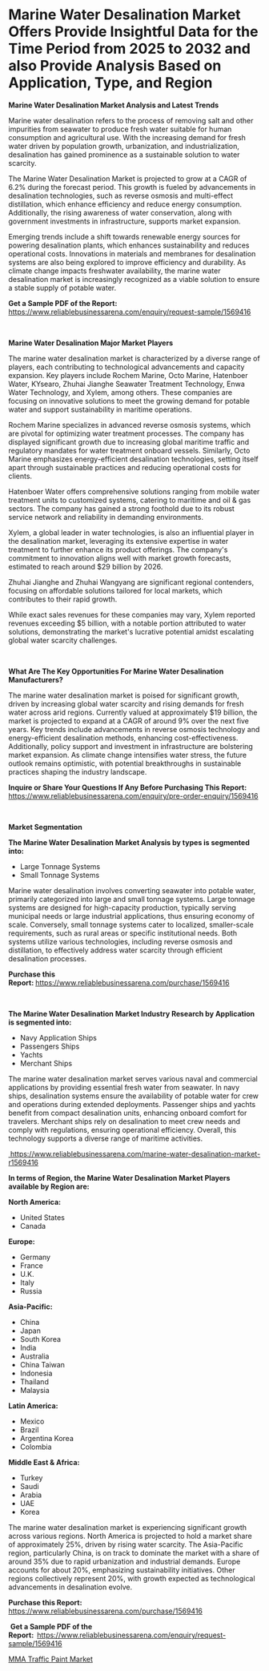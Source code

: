 <p><h1>Marine Water Desalination Market Offers Provide Insightful Data for the Time Period from 2025 to 2032 and also Provide Analysis Based on Application, Type, and Region</h1></p><p><strong>Marine Water Desalination Market Analysis and Latest Trends</strong></p>
<p><p>Marine water desalination refers to the process of removing salt and other impurities from seawater to produce fresh water suitable for human consumption and agricultural use. With the increasing demand for fresh water driven by population growth, urbanization, and industrialization, desalination has gained prominence as a sustainable solution to water scarcity.</p><p>The Marine Water Desalination Market is projected to grow at a CAGR of 6.2% during the forecast period. This growth is fueled by advancements in desalination technologies, such as reverse osmosis and multi-effect distillation, which enhance efficiency and reduce energy consumption. Additionally, the rising awareness of water conservation, along with government investments in infrastructure, supports market expansion.</p><p>Emerging trends include a shift towards renewable energy sources for powering desalination plants, which enhances sustainability and reduces operational costs. Innovations in materials and membranes for desalination systems are also being explored to improve efficiency and durability. As climate change impacts freshwater availability, the marine water desalination market is increasingly recognized as a viable solution to ensure a stable supply of potable water.</p></p>
<p><strong>Get a Sample PDF of the Report:&nbsp;</strong> <a href="https://www.reliablebusinessarena.com/enquiry/request-sample/1569416?utm_campaign=2182&utm_medium=2&utm_source=Github&utm_content=ia&utm_term=25032025&utm_id=marine-water-desalination">https://www.reliablebusinessarena.com/enquiry/request-sample/1569416</a></p>
<p>&nbsp;</p>
<p><strong>Marine Water Desalination Major Market Players</strong></p>
<p><p>The marine water desalination market is characterized by a diverse range of players, each contributing to technological advancements and capacity expansion. Key players include Rochem Marine, Octo Marine, Hatenboer Water, KYsearo, Zhuhai Jianghe Seawater Treatment Technology, Enwa Water Technology, and Xylem, among others. These companies are focusing on innovative solutions to meet the growing demand for potable water and support sustainability in maritime operations.</p><p>Rochem Marine specializes in advanced reverse osmosis systems, which are pivotal for optimizing water treatment processes. The company has displayed significant growth due to increasing global maritime traffic and regulatory mandates for water treatment onboard vessels. Similarly, Octo Marine emphasizes energy-efficient desalination technologies, setting itself apart through sustainable practices and reducing operational costs for clients. </p><p>Hatenboer Water offers comprehensive solutions ranging from mobile water treatment units to customized systems, catering to maritime and oil & gas sectors. The company has gained a strong foothold due to its robust service network and reliability in demanding environments. </p><p>Xylem, a global leader in water technologies, is also an influential player in the desalination market, leveraging its extensive expertise in water treatment to further enhance its product offerings. The company's commitment to innovation aligns well with market growth forecasts, estimated to reach around $29 billion by 2026. </p><p>Zhuhai Jianghe and Zhuhai Wangyang are significant regional contenders, focusing on affordable solutions tailored for local markets, which contributes to their rapid growth.</p><p>While exact sales revenues for these companies may vary, Xylem reported revenues exceeding $5 billion, with a notable portion attributed to water solutions, demonstrating the market's lucrative potential amidst escalating global water scarcity challenges.</p></p>
<p>&nbsp;</p>
<p><strong>What Are The Key Opportunities For Marine Water Desalination Manufacturers?</strong></p>
<p><p>The marine water desalination market is poised for significant growth, driven by increasing global water scarcity and rising demands for fresh water across arid regions. Currently valued at approximately $19 billion, the market is projected to expand at a CAGR of around 9% over the next five years. Key trends include advancements in reverse osmosis technology and energy-efficient desalination methods, enhancing cost-effectiveness. Additionally, policy support and investment in infrastructure are bolstering market expansion. As climate change intensifies water stress, the future outlook remains optimistic, with potential breakthroughs in sustainable practices shaping the industry landscape.</p></p>
<p><strong>Inquire or Share Your Questions If Any Before Purchasing This Report:</strong> <a href="https://www.reliablebusinessarena.com/enquiry/pre-order-enquiry/1569416?utm_campaign=2182&utm_medium=2&utm_source=Github&utm_content=ia&utm_term=25032025&utm_id=marine-water-desalination">https://www.reliablebusinessarena.com/enquiry/pre-order-enquiry/1569416</a></p>
<p>&nbsp;</p>
<p><strong>Market Segmentation</strong></p>
<p><strong>The Marine Water Desalination Market Analysis by types is segmented into:</strong></p>
<p><ul><li>Large Tonnage Systems</li><li>Small Tonnage Systems</li></ul></p>
<p><p>Marine water desalination involves converting seawater into potable water, primarily categorized into large and small tonnage systems. Large tonnage systems are designed for high-capacity production, typically serving municipal needs or large industrial applications, thus ensuring economy of scale. Conversely, small tonnage systems cater to localized, smaller-scale requirements, such as rural areas or specific institutional needs. Both systems utilize various technologies, including reverse osmosis and distillation, to effectively address water scarcity through efficient desalination processes.</p></p>
<p><strong>Purchase this Report:&nbsp;</strong><a href="https://www.reliablebusinessarena.com/purchase/1569416?utm_campaign=2182&utm_medium=2&utm_source=Github&utm_content=ia&utm_term=25032025&utm_id=marine-water-desalination">https://www.reliablebusinessarena.com/purchase/1569416</a></p>
<p>&nbsp;</p>
<p><strong>The Marine Water Desalination Market Industry Research by Application is segmented into:</strong></p>
<p><ul><li>Navy Application Ships</li><li>Passengers Ships</li><li>Yachts</li><li>Merchant Ships</li></ul></p>
<p><p>The marine water desalination market serves various naval and commercial applications by providing essential fresh water from seawater. In navy ships, desalination systems ensure the availability of potable water for crew and operations during extended deployments. Passenger ships and yachts benefit from compact desalination units, enhancing onboard comfort for travelers. Merchant ships rely on desalination to meet crew needs and comply with regulations, ensuring operational efficiency. Overall, this technology supports a diverse range of maritime activities.</p></p>
<p><a href="https://www.reliablebusinessarena.com/marine-water-desalination-market-r1569416?utm_campaign=2182&utm_medium=2&utm_source=Github&utm_content=ia&utm_term=25032025&utm_id=marine-water-desalination">&nbsp;https://www.reliablebusinessarena.com/marine-water-desalination-market-r1569416</a></p>
<p><strong>In terms of Region, the Marine Water Desalination Market Players available by Region are:</strong></p>
<p>
    <p> <strong> North America: </strong>
        <ul>
            <li>United States</li>
            <li>Canada</li>
        </ul>
        </p> 
    <p> <strong> Europe: </strong>
        <ul>
            <li>Germany</li>
            <li>France</li>
            <li>U.K.</li>
            <li>Italy</li>
            <li>Russia</li>
        </ul>
        </p> 
    <p> <strong> Asia-Pacific: </strong>
        <ul>
            <li>China</li>
            <li>Japan</li>
            <li>South Korea</li>
            <li>India</li>
            <li>Australia</li>
            <li>China Taiwan</li>
            <li>Indonesia</li>
            <li>Thailand</li>
            <li>Malaysia</li>
        </ul>
        </p> 
    <p> <strong> Latin America: </strong>
        <ul>
            <li>Mexico</li>
            <li>Brazil</li>
            <li>Argentina Korea</li>
            <li>Colombia</li>
        </ul>
        </p> 
    <p> <strong> Middle East & Africa: </strong>
        <ul>
            <li>Turkey</li>
            <li>Saudi</li>
            <li>Arabia</li>
            <li>UAE</li>
            <li>Korea</li>
        </ul>
    </p>
    </p>
<p><p>The marine water desalination market is experiencing significant growth across various regions. North America is projected to hold a market share of approximately 25%, driven by rising water scarcity. The Asia-Pacific region, particularly China, is on track to dominate the market with a share of around 35% due to rapid urbanization and industrial demands. Europe accounts for about 20%, emphasizing sustainability initiatives. Other regions collectively represent 20%, with growth expected as technological advancements in desalination evolve.</p></p>
<p><strong>Purchase this Report: </strong><a href="https://www.reliablebusinessarena.com/purchase/1569416?utm_campaign=2182&utm_medium=2&utm_source=Github&utm_content=ia&utm_term=25032025&utm_id=marine-water-desalination">https://www.reliablebusinessarena.com/purchase/1569416</a></p>
<p>&nbsp;<strong>Get a Sample PDF of the Report:&nbsp;&nbsp;</strong><a href="https://www.reliablebusinessarena.com/enquiry/request-sample/1569416?utm_campaign=2182&utm_medium=2&utm_source=Github&utm_content=ia&utm_term=25032025&utm_id=marine-water-desalination">https://www.reliablebusinessarena.com/enquiry/request-sample/1569416</a></p>
<p><strong></strong></p>
<p><p><a href="https://github.com/akramisabtu/Market-Research-Report-List-1/blob/main/mma-traffic-paint-market.md?utm_campaign=2182&utm_medium=2&utm_source=Github&utm_content=ia&utm_term=25032025&utm_id=marine-water-desalination">MMA Traffic Paint Market</a></p></p>